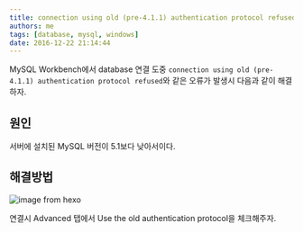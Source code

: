 ```yaml
---
title: connection using old (pre-4.1.1) authentication protocol refused
authors: me
tags: [database, mysql, windows]
date: 2016-12-22 21:14:44
---
```


MySQL Workbench에서 database 연결 도중 `connection using old (pre-4.1.1) authentication protocol refused`와 같은 오류가 발생시 다음과 같이 해결하자.

## 원인

서버에 설치된 MySQL 버전이 5.1보다 낮아서이다.

## 해결방법

![image from hexo](https://i.imgur.com/OliMFVc.jpg)

연결시 Advanced 탭에서 Use the old authentication protocol을 체크해주자.
